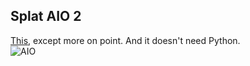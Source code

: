 ## Splat AIO 2

[This](https://github.com/seresaa/Splat-AIO), except more on point. And it doesn't need Python.</br>
![AIO](http://i.imgur.com/a3GUnQp.png)
